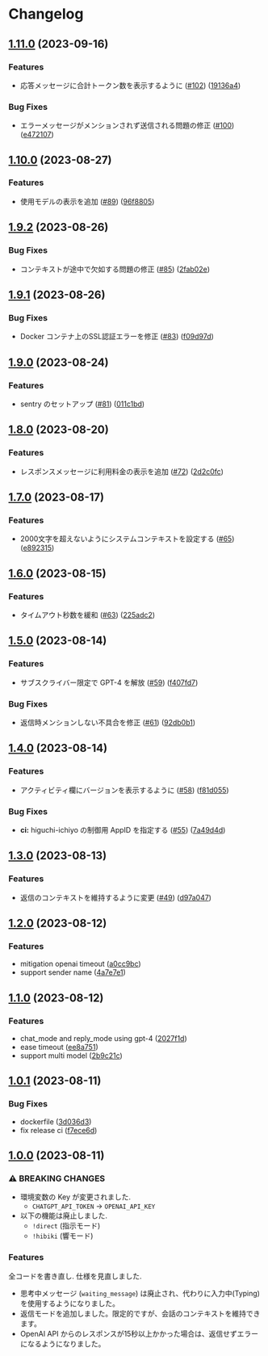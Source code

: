 # Changelog

## [1.11.0](https://github.com/approvers/ichiyoAI/compare/ichiyo_ai-v1.10.0...ichiyo_ai-v1.11.0) (2023-09-16)


### Features

* 応答メッセージに合計トークン数を表示するように ([#102](https://github.com/approvers/ichiyoAI/issues/102)) ([19136a4](https://github.com/approvers/ichiyoAI/commit/19136a4a434c05d337c541b465926f54b9924d2d))


### Bug Fixes

* エラーメッセージがメンションされず送信される問題の修正 ([#100](https://github.com/approvers/ichiyoAI/issues/100)) ([e472107](https://github.com/approvers/ichiyoAI/commit/e472107043f2b6a79b190fc6ce8cdc0f21ab56ad))

## [1.10.0](https://github.com/approvers/ichiyoAI/compare/ichiyo_ai-v1.9.2...ichiyo_ai-v1.10.0) (2023-08-27)


### Features

* 使用モデルの表示を追加 ([#89](https://github.com/approvers/ichiyoAI/issues/89)) ([96f8805](https://github.com/approvers/ichiyoAI/commit/96f8805c276ab3c83b631b3ac2dd463f000f1ab8))

## [1.9.2](https://github.com/approvers/ichiyoAI/compare/ichiyo_ai-v1.9.1...ichiyo_ai-v1.9.2) (2023-08-26)


### Bug Fixes

* コンテキストが途中で欠如する問題の修正 ([#85](https://github.com/approvers/ichiyoAI/issues/85)) ([2fab02e](https://github.com/approvers/ichiyoAI/commit/2fab02e7897a3dc2c28f701f48faa1dd6c28c2ff))

## [1.9.1](https://github.com/approvers/ichiyoAI/compare/ichiyo_ai-v1.9.0...ichiyo_ai-v1.9.1) (2023-08-26)


### Bug Fixes

* Docker コンテナ上のSSL認証エラーを修正 ([#83](https://github.com/approvers/ichiyoAI/issues/83)) ([f09d97d](https://github.com/approvers/ichiyoAI/commit/f09d97d2a9d64b8f47d4775598289cc233eeef17))

## [1.9.0](https://github.com/approvers/ichiyoAI/compare/ichiyo_ai-v1.8.0...ichiyo_ai-v1.9.0) (2023-08-24)


### Features

* sentry のセットアップ ([#81](https://github.com/approvers/ichiyoAI/issues/81)) ([011c1bd](https://github.com/approvers/ichiyoAI/commit/011c1bd91e5b4caa5dc4472d4132510f83a01218))

## [1.8.0](https://github.com/approvers/ichiyoAI/compare/ichiyo_ai-v1.7.0...ichiyo_ai-v1.8.0) (2023-08-20)


### Features

* レスポンスメッセージに利用料金の表示を追加 ([#72](https://github.com/approvers/ichiyoAI/issues/72)) ([2d2c0fc](https://github.com/approvers/ichiyoAI/commit/2d2c0fc5a81d6bf86ba794ae2c74f133df357c18))

## [1.7.0](https://github.com/approvers/ichiyoAI/compare/ichiyo_ai-v1.6.0...ichiyo_ai-v1.7.0) (2023-08-17)


### Features

* 2000文字を超えないようにシステムコンテキストを設定する ([#65](https://github.com/approvers/ichiyoAI/issues/65)) ([e892315](https://github.com/approvers/ichiyoAI/commit/e892315991150d25fafcfc02c91415cfbcc5398d))

## [1.6.0](https://github.com/approvers/ichiyoAI/compare/ichiyo_ai-v1.5.0...ichiyo_ai-v1.6.0) (2023-08-15)


### Features

* タイムアウト秒数を緩和 ([#63](https://github.com/approvers/ichiyoAI/issues/63)) ([225adc2](https://github.com/approvers/ichiyoAI/commit/225adc253e60e236a2ad5908b12bdeb47f0d1da6))

## [1.5.0](https://github.com/approvers/ichiyoAI/compare/ichiyo_ai-v1.4.0...ichiyo_ai-v1.5.0) (2023-08-14)


### Features

* サブスクライバー限定で GPT-4 を解放 ([#59](https://github.com/approvers/ichiyoAI/issues/59)) ([f407fd7](https://github.com/approvers/ichiyoAI/commit/f407fd7c45ad38bed82e91553537b66badc226c0))


### Bug Fixes

* 返信時メンションしない不具合を修正 ([#61](https://github.com/approvers/ichiyoAI/issues/61)) ([92db0b1](https://github.com/approvers/ichiyoAI/commit/92db0b123cab54aef19acc15c87d3eaa946bd298))

## [1.4.0](https://github.com/approvers/ichiyoAI/compare/ichiyo_ai-v1.3.0...ichiyo_ai-v1.4.0) (2023-08-14)


### Features

* アクティビティ欄にバージョンを表示するように ([#58](https://github.com/approvers/ichiyoAI/issues/58)) ([f81d055](https://github.com/approvers/ichiyoAI/commit/f81d0555a600eadfb67d63a4ed4a33b71084252e))


### Bug Fixes

* **ci:** higuchi-ichiyo の制御用 AppID を指定する ([#55](https://github.com/approvers/ichiyoAI/issues/55)) ([7a49d4d](https://github.com/approvers/ichiyoAI/commit/7a49d4d50ecef7358cf712ae11dd5efe3d8cb5c5))

## [1.3.0](https://github.com/approvers/ichiyoAI/compare/ichiyo_ai-v1.2.0...ichiyo_ai-v1.3.0) (2023-08-13)


### Features

* 返信のコンテキストを維持するように変更 ([#49](https://github.com/approvers/ichiyoAI/issues/49)) ([d97a047](https://github.com/approvers/ichiyoAI/commit/d97a04711bc24c3071d05fa1c4db797c48ac4762))

## [1.2.0](https://github.com/approvers/ichiyoAI/compare/ichiyo_ai-v1.1.0...ichiyo_ai-v1.2.0) (2023-08-12)


### Features

* mitigation openai timeout ([a0cc9bc](https://github.com/approvers/ichiyoAI/commit/a0cc9bcf4a0ca766e6653d335e7ab2532120c29c))
* support sender name ([4a7e7e1](https://github.com/approvers/ichiyoAI/commit/4a7e7e110b6eea2269b328dd06ed1c00502224c0))

## [1.1.0](https://github.com/approvers/ichiyoAI/compare/ichiyo_ai-v1.0.1...ichiyo_ai-v1.1.0) (2023-08-12)


### Features

* chat_mode and reply_mode using gpt-4 ([2027f1d](https://github.com/approvers/ichiyoAI/commit/2027f1df67c86f67003764e07b1efb9e66f6ae7b))
* ease timeout ([ee8a751](https://github.com/approvers/ichiyoAI/commit/ee8a7512f1325f051bdea58d5ed9cae9ed2c9e01))
* support multi model ([2b9c21c](https://github.com/approvers/ichiyoAI/commit/2b9c21cee93db89e4a879fdfeb5db122bd9724a7))

## [1.0.1](https://github.com/approvers/ichiyoAI/compare/v1.0.0...v1.0.1) (2023-08-11)


### Bug Fixes

* dockerfile ([3d036d3](https://github.com/approvers/ichiyoAI/commit/3d036d3d65158b62ee5ae143e63f8763dd3f6d94))
* fix release ci ([f7ece6d](https://github.com/approvers/ichiyoAI/commit/f7ece6db5bd45fea8f6e6bf6f9a90cc522066ab4))

## [1.0.0](https://github.com/approvers/ichiyoAI/compare/v0.5.2...v1.0.0) (2023-08-11)


### ⚠ BREAKING CHANGES

- 環境変数の Key が変更されました.
  - `CHATGPT_API_TOKEN` → `OPENAI_API_KEY`
- 以下の機能は廃止しました.
  - `!direct` (指示モード)
  - `!hibiki` (響モード)

### Features

全コードを書き直し. 仕様を見直しました.

- 思考中メッセージ (`waiting_message`) は廃止され、代わりに入力中(Typing)を使用するようになりました。
- 返信モードを追加しました。限定的ですが、会話のコンテキストを維持できます。
- OpenAI API からのレスポンスが15秒以上かかった場合は、返信せずエラーになるようになりました。
